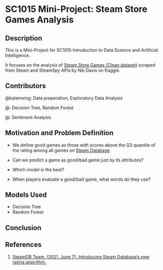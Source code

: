# SC1015 Mini-Project: Steam Store Games Analysis


## Description
This is a Mini-Project for SC1015 Introduction to Data Science and Artificial Intelligence.

It focuses on the analysis of [Steam Store Games (Clean dataset)](https://www.kaggle.com/datasets/nikdavis/steam-store-games.) scraped from Steam and SteamSpy APIs by Nik Davis on Kaggle.

## Contributors
@katemxing: Data preperation, Exploratory Data Analysis

@: Decision Tree, Random Forest

@: Sentiment Analysis


## Motivation and Problem Definition
- We define good games as those with scores above the Q3 quantile of the rating among all games on [Steam Database](https://steamdb.info/).

- Can we predict a game as good/bad game just by its attributes?

- Which model is the best?

- When players evaluate a good/bad game, what words do they use?

## Models Used
- Decision Tree
- Random Forest

## Conclusion

## References
1. [SteamDB Team. (2021, June 7). Introducing Steam Database’s new rating algorithm.](https://steamdb.info/blog/steamdb-rating/)

